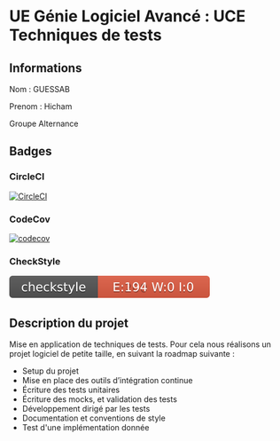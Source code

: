 # UE Génie Logiciel Avancé : UCE Techniques de tests

## Informations

Nom : GUESSAB

Prenom : Hicham

Groupe Alternance

## Badges

### CircleCI
[![CircleCI](https://dl.circleci.com/status-badge/img/gh/HichamGuessab/ceri-m1-techniques-de-test/tree/master.svg?style=svg)](https://dl.circleci.com/status-badge/redirect/gh/HichamGuessab/ceri-m1-techniques-de-test/tree/master)

### CodeCov
[![codecov](https://codecov.io/gh/HichamGuessab/ceri-m1-techniques-de-test/graph/badge.svg?token=IXQK3GFU56)](https://codecov.io/gh/HichamGuessab/ceri-m1-techniques-de-test)

### CheckStyle
![CheckStyle](target/site/badges/checkstyle-result.svg)


## Description du projet

Mise en application de techniques de tests.
Pour cela nous réalisons un projet logiciel de petite taille, en suivant la roadmap suivante :

- Setup du projet
- Mise en place des outils d’intégration continue
- Écriture des tests unitaires
- Écriture des mocks, et validation des tests
- Développement dirigé par les tests
- Documentation et conventions de style
- Test d'une implémentation donnée